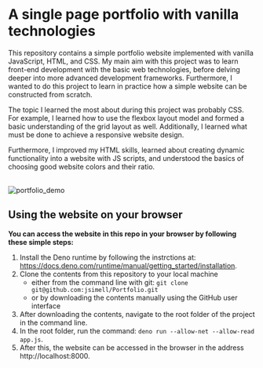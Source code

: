# A single page portfolio with vanilla technologies

This repository contains a simple portfolio website implemented with vanilla JavaScript, HTML, and CSS. My main aim with this project was to learn front-end development with the basic web technologies, before delving deeper into more advanced development frameworks. Furthermore, I wanted to do this project to learn in practice how a simple website can be constructed from scratch. 

The topic I learned the most about during this project was probably CSS. For example, I learned how to use the flexbox layout model and formed a basic understanding of the grid layout as well. Additionally, I learned what must be done to achieve a responsive website design.

Furthermore, I improved my HTML skills, learned about creating dynamic functionality into a website with JS scripts, and understood the basics of choosing good website colors and their ratio. 

\
![portfolio_demo](https://github.com/jsimell/Portfolio/assets/96237825/2bc798dc-5778-4179-9af7-c4583eab668f)

## Using the website on your browser

**You can access the website in this repo in your browser by following these simple steps:**
1. Install the Deno runtime by following the instrctions at: https://docs.deno.com/runtime/manual/getting_started/installation.
2. Clone the contents from this repository to your local machine
     - either from the command line with git: `git clone git@github.com:jsimell/Portfolio.git`
     - or by downloading the contents manually using the GitHub user interface
4. After downloading the contents, navigate to the root folder of the project in the command line.
5. In the root folder, run the command: `deno run --allow-net --allow-read app.js`.
6. After this, the website can be accessed in the browser in the address http://localhost:8000.
